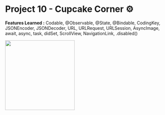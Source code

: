 # Project 10 - Cupcake Corner ⚙️

**Features Learned :**
Codable, @Observable, @State, @Bindable, CodingKey, JSONEncoder, JSONDecoder, URL, URLRequest, URLSession, AsyncImage, await, async, task, didSet, ScrollView, NavigationLink, .disabled()
<div>
  <img src="https://github.com/enesozmus/CupcakeCorner/assets/94680591/ae5348dd-c726-4222-aa92-1e16f5dae059" width="225">
</div>
